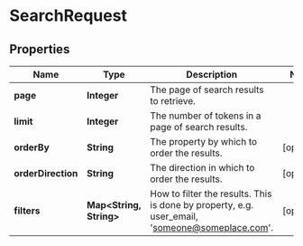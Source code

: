 
# SearchRequest

## Properties
Name | Type | Description | Notes
------------ | ------------- | ------------- | -------------
**page** | **Integer** | The page of search results to retrieve. | 
**limit** | **Integer** | The number of tokens in a page of search results. | 
**orderBy** | **String** | The property by which to order the results. |  [optional]
**orderDirection** | **String** | The direction in which to order the results. |  [optional]
**filters** | **Map&lt;String, String&gt;** | How to filter the results. This is done by property, e.g. user_email, &#39;someone@someplace.com&#39;. |  [optional]



